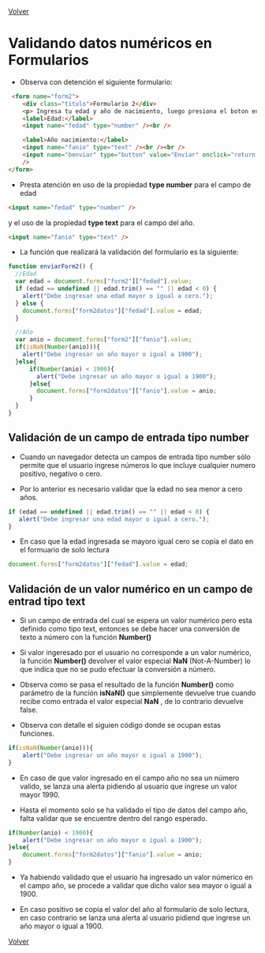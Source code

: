 [Volver](../)
# Validando datos numéricos en Formularios

- Observa con detención el siguiente formulario:

~~~html
 <form name="form2">
    <div class="titulo">Formulario 2</div>
    <p> Ingresa tu edad y año de nacimiento, luego presiona el boton enviar</p>
    <label>Edad:</label>
    <input name="fedad" type="number" /><br />

    <label>Año nacimiento:</label>
    <input name="fanio" type="text" /><br /><br />
    <input name="benviar" type="button" value="Enviar" onclick="return enviarForm2();"
    />
</form>
~~~

- Presta atención en uso de la propiedad __type number__ para el campo de edad 
~~~html
<input name="fedad" type="number" />
~~~

y el uso de la propiedad __type text__ para el campo del año.

~~~html
<input name="fanio" type="text" />
~~~

- La función que realizará la validación del formulario es la siguiente:

~~~JavaScript
function enviarForm2() {
  //Edad
  var edad = document.forms["form2"]["fedad"].value;
  if (edad == undefined || edad.trim() == "" || edad < 0) {
    alert("Debe ingresar una edad mayor o igual a cero.");
  } else {
    document.forms["form2datos"]["fedad"].value = edad;
  }

  //Año
  var anio = document.forms["form2"]["fanio"].value;
  if(isNaN(Number(anio))){
    alert("Debe ingresar un año mayor o igual a 1900");
  }else{
      if(Number(anio) < 1900){
        alert("Debe ingresar un año mayor o igual a 1900");
      }else{
        document.forms["form2datos"]["fanio"].value = anio;
      }
  }
}
~~~

## Validación de un campo de entrada tipo number

- Cuando un navegador detecta un campos de entrada tipo number sólo permite que el usuario ingrese números lo que incluye cualquier numero positivo, negativo o cero.

- Por lo anterior es necesario validar que la edad no sea menor a cero años.

~~~JavaScript
if (edad == undefined || edad.trim() == "" || edad < 0) {
   alert("Debe ingresar una edad mayor o igual a cero.");
}
~~~

- En caso que la edad ingresada se mayoro igual cero se copia el dato en el formuario de solo lectura

~~~JavaScript
document.forms["form2datos"]["fedad"].value = edad;
~~~

## Validación de un valor numérico en un campo de entrad tipo text

- Si un campo de entrada del cual se espera un valor numérico pero esta definido como tipo text, entonces se debe hacer una conversión de texto a número con la función __Number()__

- Si valor ingeresado por el usuario no corresponde a un valor numérico, la función __Number()__ devolver el valor especial __NaN__ (Not-A-Number) lo que indica que no se pudo efectuar la conversión a número.

- Observa como se pasa el resultado de la función __Number()__ como parámetro de la función __isNaN()__ que simplemente devuelve true cuando recibe como entrada el valor especial __NaN__ , de lo contrario devuelve false.

- Observa con detalle el siguien código donde se ocupan estas funciones.

~~~JavaScript
if(isNaN(Number(anio))){
    alert("Debe ingresar un año mayor o igual a 1900");
}
~~~

- En caso de que valor ingresado en el campo año no sea un número valido, se lanza una alerta pidiendo al usuario que ingrese un valor mayor 1990.

- Hasta el momento solo se ha validado el tipo de datos del campo año, falta validar que se encuentre dentro del rango esperado.

~~~JavaScript
if(Number(anio) < 1900){
    alert("Debe ingresar un año mayor o igual a 1900");
}else{
    document.forms["form2datos"]["fanio"].value = anio;
}
~~~

- Ya habiendo validado que el usuario ha ingresado un valor númerico en el campo año, se procede a validar que dicho valor sea mayor o igual a 1900.

- En caso positivo se copia el valor del año al formulario de solo lectura, en caso contrario se lanza una alerta al usuario pidiend que ingrese un año mayor o igual a 1900.

[Volver](../)